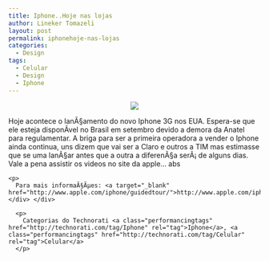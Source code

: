 ```yaml
---
title: Iphone..Hoje nas lojas
author: Lineker Tomazeli
layout: post
permalink: iphonehoje-nas-lojas
categories:
  - Design
tags:
  - Celular
  - Design
  - Iphone
---
```

<div align="center">
  <img style="max-width:800px;" src="http://tomazeli.files.wordpress.com/2008/07/iphone.jpg" /></p>

  <div align="left">
    Hoje acontece o lanÃ§amento do novo Iphone 3G nos EUA. Espera-se que ele esteja disponÃ­vel no Brasil em setembro devido a demora da Anatel para regulamentar. A briga para ser a primeira operadora a vender o Iphone ainda continua, uns dizem que vai ser a Claro e outros a TIM mas estimasse que se uma lanÃ§ar antes que a outra a diferenÃ§a serÃ¡ de alguns dias.<br />Vale a pena assistir os videos no site da apple&#8230; abs</p>

    <p>
      Para mais informaÃ§Ãµes: <a target="_blank" href="http://www.apple.com/iphone/guidedtour/">http://www.apple.com/iphone/guidedtour/</a></div> </div>

      <p>
        Categorias do Technorati <a class="performancingtags" href="http://technorati.com/tag/Iphone" rel="tag">Iphone</a>, <a class="performancingtags" href="http://technorati.com/tag/Celular" rel="tag">Celular</a>
      </p>
